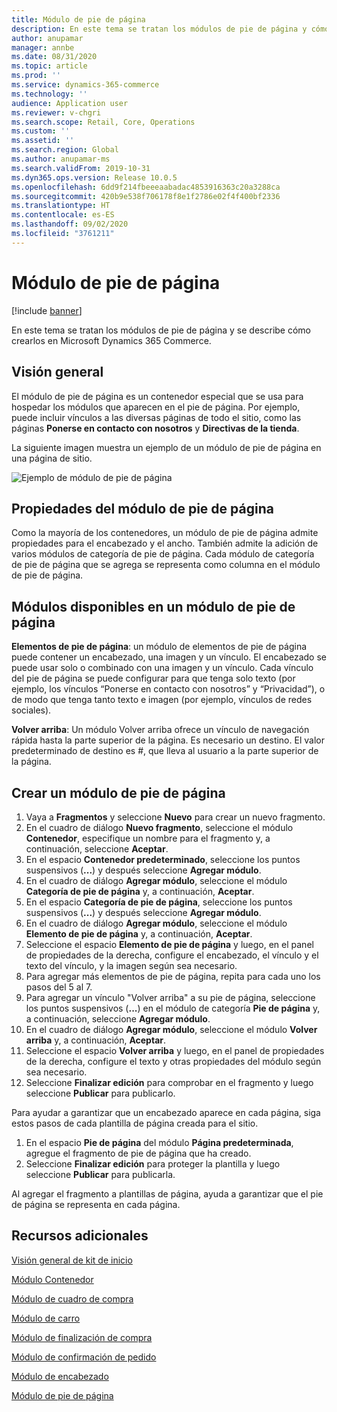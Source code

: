 ```yaml
---
title: Módulo de pie de página
description: En este tema se tratan los módulos de pie de página y cómo crearlos en Dynamics 365 Commerce.
author: anupamar
manager: annbe
ms.date: 08/31/2020
ms.topic: article
ms.prod: ''
ms.service: dynamics-365-commerce
ms.technology: ''
audience: Application user
ms.reviewer: v-chgri
ms.search.scope: Retail, Core, Operations
ms.custom: ''
ms.assetid: ''
ms.search.region: Global
ms.author: anupamar-ms
ms.search.validFrom: 2019-10-31
ms.dyn365.ops.version: Release 10.0.5
ms.openlocfilehash: 6dd9f214fbeeeaabadac4853916363c20a3288ca
ms.sourcegitcommit: 420b9e538f706178f8e1f2786e02f4f400bf2336
ms.translationtype: HT
ms.contentlocale: es-ES
ms.lasthandoff: 09/02/2020
ms.locfileid: "3761211"
---
```

# <a name="footer-module"></a>Módulo de pie de página  

[!include [banner](includes/banner.md)]

En este tema se tratan los módulos de pie de página y se describe cómo crearlos en Microsoft Dynamics 365 Commerce.

## <a name="overview"></a>Visión general

El módulo de pie de página es un contenedor especial que se usa para hospedar los módulos que aparecen en el pie de página. Por ejemplo, puede incluir vínculos a las diversas páginas de todo el sitio, como las páginas **Ponerse en contacto con nosotros** y **Directivas de la tienda**.

La siguiente imagen muestra un ejemplo de un módulo de pie de página en una página de sitio.

![Ejemplo de módulo de pie de página](./media/ecommerce-footer.PNG)

## <a name="footer-module-properties"></a>Propiedades del módulo de pie de página 

Como la mayoría de los contenedores, un módulo de pie de página admite propiedades para el encabezado y el ancho. También admite la adición de varios módulos de categoría de pie de página. Cada módulo de categoría de pie de página que se agrega se representa como columna en el módulo de pie de página.

## <a name="modules-available-in-a-footer-module"></a>Módulos disponibles en un módulo de pie de página

**Elementos de pie de página**: un módulo de elementos de pie de página puede contener un encabezado, una imagen y un vínculo. El encabezado se puede usar solo o combinado con una imagen y un vínculo. Cada vínculo del pie de página se puede configurar para que tenga solo texto (por ejemplo, los vínculos “Ponerse en contacto con nosotros” y “Privacidad”), o de modo que tenga tanto texto e imagen (por ejemplo, vínculos de redes sociales).

**Volver arriba**: Un módulo Volver arriba ofrece un vínculo de navegación rápida hasta la parte superior de la página. Es necesario un destino. El valor predeterminado de destino es \#, que lleva al usuario a la parte superior de la página.

## <a name="create-a-footer-module"></a>Crear un módulo de pie de página

1. Vaya a **Fragmentos** y seleccione **Nuevo** para crear un nuevo fragmento.
1. En el cuadro de diálogo **Nuevo fragmento**, seleccione el módulo **Contenedor**, especifique un nombre para el fragmento y, a continuación, seleccione **Aceptar**.
1. En el espacio **Contenedor predeterminado**, seleccione los puntos suspensivos (**...**) y después seleccione **Agregar módulo**.
1. En el cuadro de diálogo **Agregar módulo**, seleccione el módulo **Categoría de pie de página** y, a continuación, **Aceptar**.
1. En el espacio **Categoría de pie de página**, seleccione los puntos suspensivos (**...**) y después seleccione **Agregar módulo**.
1. En el cuadro de diálogo **Agregar módulo**, seleccione el módulo **Elemento de pie de página** y, a continuación, **Aceptar**.
1. Seleccione el espacio **Elemento de pie de página** y luego, en el panel de propiedades de la derecha, configure el encabezado, el vínculo y el texto del vínculo, y la imagen según sea necesario.
1. Para agregar más elementos de pie de página, repita para cada uno los pasos del 5 al 7.
1. Para agregar un vínculo "Volver arriba" a su pie de página, seleccione los puntos suspensivos (**...**) en el módulo de categoría **Pie de página** y, a continuación, seleccione **Agregar módulo**.
1. En el cuadro de diálogo **Agregar módulo**, seleccione el módulo **Volver arriba** y, a continuación, **Aceptar**.
1. Seleccione el espacio **Volver arriba** y luego, en el panel de propiedades de la derecha, configure el texto y otras propiedades del módulo según sea necesario.
1. Seleccione **Finalizar edición** para comprobar en el fragmento y luego seleccione **Publicar** para publicarlo.

Para ayudar a garantizar que un encabezado aparece en cada página, siga estos pasos de cada plantilla de página creada para el sitio.

1. En el espacio **Pie de página** del módulo **Página predeterminada**, agregue el fragmento de pie de página que ha creado.
1. Seleccione **Finalizar edición** para proteger la plantilla y luego seleccione **Publicar** para publicarla.

Al agregar el fragmento a plantillas de página, ayuda a garantizar que el pie de página se representa en cada página.

## <a name="additional-resources"></a>Recursos adicionales

[Visión general de kit de inicio](starter-kit-overview.md)

[Módulo Contenedor](add-container-module.md)

[Módulo de cuadro de compra](add-buy-box.md)

[Módulo de carro](add-cart-module.md)

[Módulo de finalización de compra](add-checkout-module.md)

[Módulo de confirmación de pedido](order-confirmation-module.md)

[Módulo de encabezado](author-header-module.md)

[Módulo de pie de página](author-footer-module.md)
